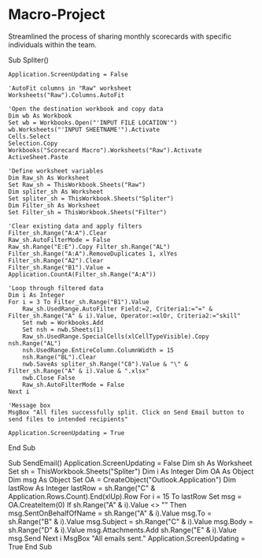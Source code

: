 # Macro-Project
Streamlined the process of sharing monthly scorecards with specific individuals within the team.

Sub Spliter()

    Application.ScreenUpdating = False
    
    'AutoFit columns in "Raw" worksheet
    Worksheets("Raw").Columns.AutoFit
    
    'Open the destination workbook and copy data
    Dim wb As Workbook
    Set wb = Workbooks.Open("'INPUT FILE LOCATION'")
    wb.Worksheets("'INPUT SHEETNAME'").Activate
    Cells.Select
    Selection.Copy
    Workbooks("Scorecard Macro").Worksheets("Raw").Activate
    ActiveSheet.Paste
    
    'Define worksheet variables
    Dim Raw_sh As Worksheet
    Set Raw_sh = ThisWorkbook.Sheets("Raw")
    Dim spliter_sh As Worksheet
    Set spliter_sh = ThisWorkbook.Sheets("Spliter")
    Dim Filter_sh As Worksheet
    Set Filter_sh = ThisWorkbook.Sheets("Filter")
    
    'Clear existing data and apply filters
    Filter_sh.Range("A:A").Clear
    Raw_sh.AutoFilterMode = False
    Raw_sh.Range("E:E").Copy Filter_sh.Range("AL")
    Filter_sh.Range("A:A").RemoveDuplicates 1, xlYes
    Filter_sh.Range("A2").Clear
    Filter_sh.Range("B1").Value = Application.CountA(Filter_sh.Range("A:A"))
    
    'Loop through filtered data
    Dim i As Integer
    For i = 3 To Filter_sh.Range("B1").Value
        Raw_sh.UsedRange.AutoFilter Field:=2, Criteria1:="=" & Filter_sh.Range("A" & i).Value, Operator:=xlOr, Criteria2:="skill"
        Set nwb = Workbooks.Add
        Set nsh = nwb.Sheets(1)
        Raw_sh.UsedRange.SpecialCells(xlCellTypeVisible).Copy nsh.Range("AL")
        nsh.UsedRange.EntireColumn.ColumnWidth = 15
        nsh.Range("BL").Clear
        nwb.SaveAs spliter_sh.Range("C8").Value & "\" & Filter_sh.Range("A" & i).Value & ".xlsx"
        nwb.Close False
        Raw_sh.AutoFilterMode = False
    Next i
    
    'Message box
    MsgBox "All files successfully split. Click on Send Email button to send files to intended recipients"
    
    Application.ScreenUpdating = True
End Sub






Sub SendEmail()
    Application.ScreenUpdating = False
    Dim sh As Worksheet
    Set sh = ThisWorkbook.Sheets("Spliter")
    Dim i As Integer
    Dim OA As Object
    Dim msg As Object
    Set OA = CreateObject("Outlook.Application")
    Dim lastRow As Integer
    lastRow = sh.Range("C" & Application.Rows.Count).End(xlUp).Row
    For i = 15 To lastRow
        Set msg = OA.CreateItem(0)
        If sh.Range("A" & i).Value <> "" Then msg.SentOnBehalfOfName = sh.Range("A" & i).Value
        msg.To = sh.Range("B" & i).Value
        msg.Subject = sh.Range("C" & i).Value
        msg.Body = sh.Range("D" & i).Value
        msg.Attachments.Add sh.Range("E" & i).Value
        msg.Send
    Next i
    MsgBox "All emails sent."
    Application.ScreenUpdating = True
End Sub
